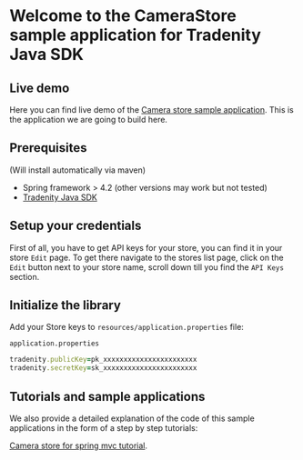 
Welcome to the CameraStore sample application for Tradenity Java SDK
=================================


## Live demo

Here you can find live demo of the [Camera store sample application](http://camera-store-sample.tradenity.com/).
This is the application we are going to build here.


## Prerequisites

(Will install automatically via maven)

-  Spring framework > 4.2 (other versions may work but not tested)
-  [Tradenity Java SDK](https://github.com/tradenity/java-sdk)



## Setup your credentials

First of all, you have to get API keys for your store, you can find it in your store `Edit` page.
To get there navigate to the stores list page, click on the `Edit` button next to your store name, scroll down till you find the `API Keys` section.


## Initialize the library

Add your Store keys to `resources/application.properties` file:

`application.properties`

```ruby
tradenity.publicKey=pk_xxxxxxxxxxxxxxxxxxxxxxx
tradenity.secretKey=sk_xxxxxxxxxxxxxxxxxxxxxxx

```


## Tutorials and sample applications


We also provide a detailed explanation of the code of this sample applications in the form of a step by step tutorials:

[Camera store for spring mvc tutorial](http://docs.tradenity.com/kb/tutorials/java/springmvc).

